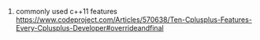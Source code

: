 1. commonly used c++11 features 
https://www.codeproject.com/Articles/570638/Ten-Cplusplus-Features-Every-Cplusplus-Developer#overrideandfinal
